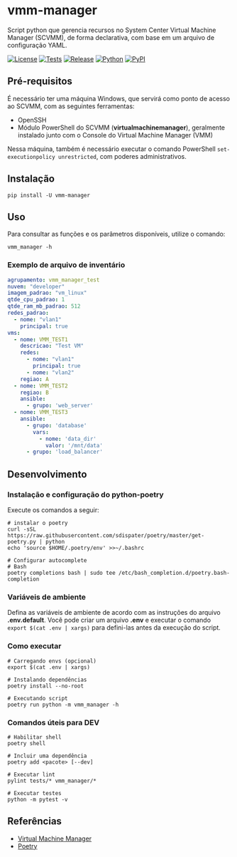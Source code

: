 # vmm-manager

Script python que gerencia recursos no System Center Virtual Machine Manager (SCVMM), de forma declarativa, com base em um arquivo de configuração YAML.

[![License](https://img.shields.io/github/license/MP-ES/vmm_manager.svg)](LICENSE)
[![Tests](https://github.com/MP-ES/vmm_manager/workflows/Tests/badge.svg)](https://github.com/MP-ES/vmm_manager/actions?query=workflow%3ATests)
[![Release](https://github.com/MP-ES/vmm_manager/workflows/Release/badge.svg)](https://github.com/MP-ES/vmm_manager/actions?query=workflow%3ARelease)
[![Python](https://img.shields.io/pypi/pyversions/vmm-manager.svg)](https://pypi.python.org/pypi/vmm-manager)
[![PyPI](http://img.shields.io/pypi/v/vmm-manager.svg)](https://pypi.python.org/pypi/vmm-manager)

## Pré-requisitos

É necessário ter uma máquina Windows, que servirá como ponto de acesso ao SCVMM, com as seguintes ferramentas:

- OpenSSH
- Módulo PowerShell do SCVMM (**virtualmachinemanager**), geralmente instalado junto com o Console do Virtual Machine Manager (VMM)
  
Nessa máquina, também é necessário executar o comando PowerShell `set-executionpolicy unrestricted`, com poderes administrativos.

## Instalação

```shell
pip install -U vmm-manager
```

## Uso

Para consultar as funções e os parâmetros disponíveis, utilize o comando:

```shell
vmm_manager -h
```

### Exemplo de arquivo de inventário

```yaml
agrupamento: vmm_manager_test
nuvem: "developer"
imagem_padrao: "vm_linux"
qtde_cpu_padrao: 1
qtde_ram_mb_padrao: 512
redes_padrao:
  - nome: "vlan1"
    principal: true
vms:
  - nome: VMM_TEST1
    descricao: "Test VM"
    redes:
      - nome: "vlan1"
        principal: true
      - nome: "vlan2"
    regiao: A
  - nome: VMM_TEST2
    regiao: B
    ansible:
      - grupo: 'web_server'
  - nome: VMM_TEST3
    ansible:
      - grupo: 'database'
        vars:
          - nome: 'data_dir'
            valor: '/mnt/data'
      - grupo: 'load_balancer'
```

## Desenvolvimento

### Instalação e configuração do python-poetry

Execute os comandos a seguir:

```shell
# instalar o poetry
curl -sSL https://raw.githubusercontent.com/sdispater/poetry/master/get-poetry.py | python
echo 'source $HOME/.poetry/env' >>~/.bashrc

# Configurar autocomplete
# Bash
poetry completions bash | sudo tee /etc/bash_completion.d/poetry.bash-completion
```

### Variáveis de ambiente

Defina as variáveis de ambiente de acordo com as instruções do arquivo **.env.default**. Você pode criar um arquivo **.env** e executar o comando `export $(cat .env | xargs)` para defini-las antes da execução do script.

### Como executar

```shell
# Carregando envs (opcional)
export $(cat .env | xargs)

# Instalando dependências
poetry install --no-root

# Executando script
poetry run python -m vmm_manager -h
```

### Comandos úteis para DEV

```shell
# Habilitar shell
poetry shell

# Incluir uma dependência
poetry add <pacote> [--dev]

# Executar lint
pylint tests/* vmm_manager/*

# Executar testes
python -m pytest -v
```

## Referências

- [Virtual Machine Manager](https://docs.microsoft.com/en-us/powershell/module/virtualmachinemanager/?view=systemcenter-ps-2019)
- [Poetry](https://python-poetry.org/)
